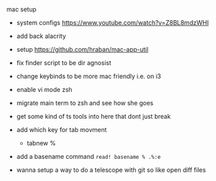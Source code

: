 mac setup
- system configs https://www.youtube.com/watch?v=Z8BL8mdzWHI
- add back alacrity
- setup https://github.com/hraban/mac-app-util
- fix finder script to be dir agnosist
- change keybinds to be more mac friendly i.e. on i3
- enable vi mode zsh
- migrate main term to zsh and see how she goes

- get some kind of ts tools into here that 
dont just break

- add which key for tab movment
    - tabnew %

- add a basename command `read! basename % .%:e`


- wanna setup a way to do a telescope with
git so like open diff files
